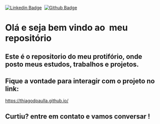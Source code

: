 [![Linkedin Badge](https://img.shields.io/badge/-LinkedIn-blue?style=flat-square&logo=Linkedin&logoColor=white&link=https://www.linkedin.com/in/thiagodepaulla/)](https://www.linkedin.com/in/thiagodepaulla/)   [![Github Badge](https://img.shields.io/badge/-Github-000?style=flat-square&logo=Github&logoColor=white&link=https://github.com/thiagodpaulla)](https://github.com/thiagodpaulla)

# Olá e seja bem vindo ao  meu repositório

## Este é o repositorio do meu protifório, onde posto meus estudos, trabalhos e projetos.
## Fique a vontade para interagir com o projeto no link:
https://thiagodpaulla.github.io/

## Curtiu? entre em contato e vamos conversar !
